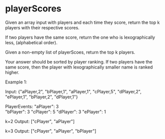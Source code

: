 # playerScores
Given an array input with players and each time they score, return the top k players with their respective scores.

If two players have the same score, return the one who is lexographically less, (alphabetical order).


Given a non-empty list of playerScoes, return the top k players.

Your answer should be sorted by player ranking. If two players have the same score, then the player with lexographically smaller name is ranked higher.

Example 1:

Input: {"aPlayer,2", "bPlayer,1", "aPlayer,1", "cPlayer,5", "dPlayer,2", "ePlayer,1", "bPlayer,2", "dPlayer,1"}

PlayerEvents: 
"aPlayer": 3  
"bPlayer": 3
"cPlayer": 5
"dPlayer": 3
"ePlayer": 1

k=2
Output: ["cPlayer", "aPlayer"]

k=3
Output: ["cPlayer", "aPlayer", "bPlayer"]
